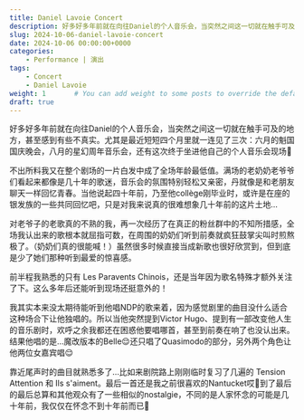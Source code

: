 ```yaml
---
title: Daniel Lavoie Concert
description: 好多好多年前就在向往Daniel的个人音乐会，当突然之间这一切就在触手可及的地方，甚至感到有些不真实。
slug: 2024-10-06-daniel-lavoie-concert
date: 2024-10-06 00:00:00+0000
categories:
    - Performance | 演出
tags:
    - Concert
    - Daniel Lavoie
weight: 1       # You can add weight to some posts to override the default sorting (date descending)
draft: true
---
```


好多好多年前就在向往Daniel的个人音乐会，当突然之间这一切就在触手可及的地方，甚至感到有些不真实。尤其是最近短短四个月里就一连见了三次：六月的魁国国庆晚会，八月的星幻周年音乐会，还有这次终于坐进他自己的个人音乐会现场🥹

不出所料我又在整个剧场的一片白发中成了全场年龄最低值。满场的老奶奶老爷爷们看起来都像是几十年的歌迷，音乐会的氛围特别轻松又亲密，丹就像是和老朋友聊天一样回忆青春。当他说起四十年前，乃至他collège刚毕业时，或许是在座的银发族的一些共同回忆吧，只是对我来说真的很难想象几十年前的这片土地…

对老爷子的老歌真的不熟的我，再一次经历了在真正的粉丝群中的不知所措感，全场我认出来的歌根本就屈指可数，在周围的奶奶们听到前奏就疯狂鼓掌尖叫时煎熬极了。（奶奶们真的很能喊！）虽然很多时候直接当成新歌也很好欣赏到，但到底是少了她们那种听到最爱的惊喜感。

前半程我熟悉的只有 Les Paravents Chinois，还是当年因为歌名特殊才额外关注了下。这么多年后还能听到现场还挺意外的！

我其实本来没太期待能听到他唱NDP的歌来着，因为感觉剧里的曲目没什么适合这种场合下让他独唱的。所以当他突然提到Victor Hugo、提到有一部改变他人生的音乐剧时，欢呼之余我都还在困惑他要唱哪首，甚至到前奏在响了也没认出来。结果他唱的是…魔改版本的Belle😌还只唱了Quasimodo的部分，另外两个角色让他两位女嘉宾唱😌

靠近尾声时的曲目就熟悉多了…比如来剧院路上刚刚临时复习了几遍的 Tension Attention 和 Ils s'aiment。最后一首还是我之前很喜欢的Nantucket哎🥹到了最后的最后总算和其他观众有了一些相似的nostalgie，不同的是人家怀念的可能是几十年前，我仅仅在怀念不到十年前而已🤣
